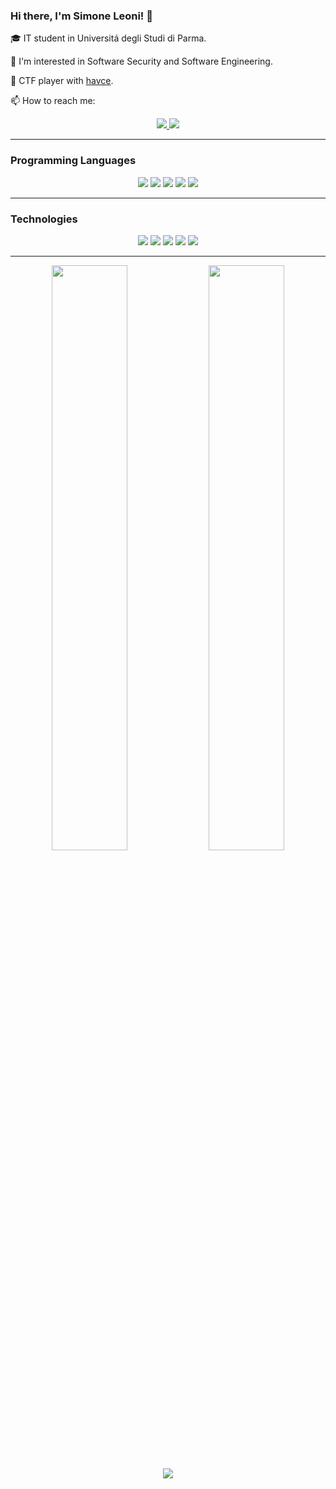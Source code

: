### Hi there, I'm Simone Leoni! 👋

🎓 IT student in Universitá degli Studi di Parma.

💭 I'm interested in Software Security and Software Engineering.

👾 CTF player with [havce](https://github.com/havce).

📫 How to reach me:

<p align="center">
  <a href="mailto:leonisimone@pm.me">
    <img src="https://img.shields.io/badge/ProtonMail-8B89CC?style=for-the-badge&logo=protonmail&logoColor=white"/>
  </a>
  <a href="https://www.linkedin.com/in/simone-leoni-423990227/">
    <img src="https://img.shields.io/badge/linkedin-%230077B5.svg?style=for-the-badge&logo=linkedin&logoColor=white" />
  </a>
</p>

---

### Programming Languages

<p align="center">
  <a>
    <img src="https://img.shields.io/badge/c-%2300599C.svg?style=for-the-badge&logo=c&logoColor=white" />
  </a>
  <a>
    <img src="https://img.shields.io/badge/c++-%2300599C.svg?style=for-the-badge&logo=c%2B%2B&logoColor=white" />
  </a>
  <a>
    <img src="https://img.shields.io/badge/java-%23ED8B00.svg?style=for-the-badge&logo=java&logoColor=white" />
  </a>
  <a>
    <img src="https://img.shields.io/badge/python-3670A0?style=for-the-badge&logo=python&logoColor=ffdd54" />
  </a>
  <a>
    <img src="https://img.shields.io/badge/shell_script-%23121011.svg?style=for-the-badge&logo=gnu-bash&logoColor=white" />
  </a>
</p>

---

### Technologies

<p align="center">
  <a>
    <img src="https://img.shields.io/badge/docker-%230db7ed.svg?style=for-the-badge&logo=docker&logoColor=white" />
  </a>
  <a>
    <img src="https://img.shields.io/badge/Linux-FCC624?style=for-the-badge&logo=linux&logoColor=black" />
  </a>
  <a>
    <img src="https://img.shields.io/badge/git-%23F05033.svg?style=for-the-badge&logo=git&logoColor=white" />
  </a>
  <a>
    <img src="https://img.shields.io/badge/NeoVim-%2357A143.svg?&style=for-the-badge&logo=neovim&logoColor=white" />
  </a>
  <a>
    <img src=https://img.shields.io/badge/ansible-%231A1918.svg?style=for-the-badge&logo=ansible&logoColor=white/>
  </a>
</p>

---
<p align="center">
  <img align="center" width="49%" src="https://github-readme-stats.vercel.app/api?username=sioel0&count_private=true&theme=tokyonight&show_icons=true&hide_border=true&custom_title=sioel0's%20Github%20Stats"/>
  <img align="center" width="49%" src="https://github-readme-streak-stats.herokuapp.com/?user=sioel0&theme=tokyonight&hide_border=true&border_radius=15"/>
</p>
<p align="center">
  <img align="center" src="https://github-readme-stats.vercel.app/api/top-langs/?username=sioel0&theme=tokyonight">
</p>
